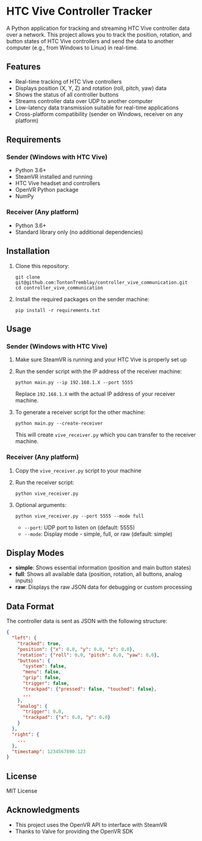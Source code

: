 # HTC Vive Controller Tracker

A Python application for tracking and streaming HTC Vive controller data over a network. This project allows you to track the position, rotation, and button states of HTC Vive controllers and send the data to another computer (e.g., from Windows to Linux) in real-time.

## Features

- Real-time tracking of HTC Vive controllers
- Displays position (X, Y, Z) and rotation (roll, pitch, yaw) data
- Shows the status of all controller buttons
- Streams controller data over UDP to another computer
- Low-latency data transmission suitable for real-time applications
- Cross-platform compatibility (sender on Windows, receiver on any platform)

## Requirements

### Sender (Windows with HTC Vive)
- Python 3.6+
- SteamVR installed and running
- HTC Vive headset and controllers
- OpenVR Python package
- NumPy

### Receiver (Any platform)
- Python 3.6+
- Standard library only (no additional dependencies)

## Installation

1. Clone this repository:
   ```
   git clone git@github.com:TontonTremblay/controller_vive_communication.git
   cd controller_vive_communication
   ```

2. Install the required packages on the sender machine:
   ```
   pip install -r requirements.txt
   ```

## Usage

### Sender (Windows with HTC Vive)

1. Make sure SteamVR is running and your HTC Vive is properly set up
2. Run the sender script with the IP address of the receiver machine:
   ```
   python main.py --ip 192.168.1.X --port 5555
   ```
   Replace `192.168.1.X` with the actual IP address of your receiver machine.

3. To generate a receiver script for the other machine:
   ```
   python main.py --create-receiver
   ```
   This will create `vive_receiver.py` which you can transfer to the receiver machine.

### Receiver (Any platform)

1. Copy the `vive_receiver.py` script to your machine
2. Run the receiver script:
   ```
   python vive_receiver.py
   ```

3. Optional arguments:
   ```
   python vive_receiver.py --port 5555 --mode full
   ```
   - `--port`: UDP port to listen on (default: 5555)
   - `--mode`: Display mode - simple, full, or raw (default: simple)

## Display Modes

- **simple**: Shows essential information (position and main button states)
- **full**: Shows all available data (position, rotation, all buttons, analog inputs)
- **raw**: Displays the raw JSON data for debugging or custom processing

## Data Format

The controller data is sent as JSON with the following structure:

```json
{
  "left": {
    "tracked": true,
    "position": {"x": 0.0, "y": 0.0, "z": 0.0},
    "rotation": {"roll": 0.0, "pitch": 0.0, "yaw": 0.0},
    "buttons": {
      "system": false,
      "menu": false,
      "grip": false,
      "trigger": false,
      "trackpad": {"pressed": false, "touched": false},
      ...
    },
    "analog": {
      "trigger": 0.0,
      "trackpad": {"x": 0.0, "y": 0.0}
    }
  },
  "right": {
    ...
  },
  "timestamp": 1234567890.123
}
```

## License

MIT License

## Acknowledgments

- This project uses the OpenVR API to interface with SteamVR
- Thanks to Valve for providing the OpenVR SDK 